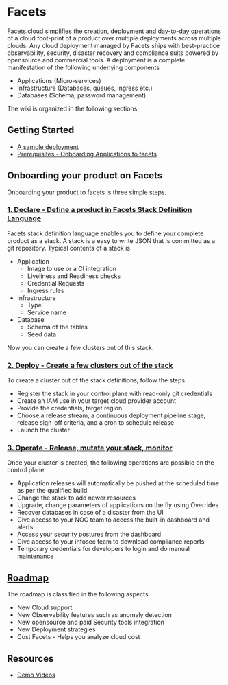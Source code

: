 # Facets 

Facets.cloud simplifies the creation, deployment and day-to-day operations of a cloud foot-print of a product over multiple deployments across multiple clouds. 
Any cloud deployment managed by Facets ships with best-practice observability, security, disaster recovery  and compliance suits powered by opensource and commercial tools.
A deployment is a complete manifestation of the following underlying components
* Applications (Micro-services)
* Infrastructure (Databases, queues, ingress etc.)
* Databases (Schema, password management)

The wiki is organized in the following sections
## Getting Started

* [A sample deployment](getting_started/demo.md)
* [Prerequisites - Onboarding Applications to facets](getting_started/prerequisites.md)


## Onboarding your product on Facets 
Onboarding your product to facets is three simple steps. 
### [1\. Declare - Define a product in Facets Stack Definition Language](fsdl/README.MD)

Facets stack definition language enables you to define your complete product as a stack.
A stack is a easy to write JSON that is committed as a git repository. Typical contents of a stack is
* Application
    * Image to use or a CI integration
    * Liveliness and Readiness checks
    * Credential Requests
    * Ingress rules
* Infrastructure
    * Type
    * Service name
* Database
    * Schema of the tables
    * Seed data
    
Now you can create a few clusters out of this stack.   

### [2\. Deploy - Create a few clusters out of the stack](deploy/README.md)

To create a cluster out of the stack definitions, follow the steps
* Register the stack in your control plane with read-only git credentials
* Create an IAM use in your target cloud provider account
* Provide the credentials, target region
* Choose a release stream, a continuous deployment pipeline stage, release sign-off criteria, and a cron to schedule release
* Launch the cluster

### [3\. Operate - Release, mutate your stack, monitor](operate/README.md)

Once your cluster is created, the following operations are possible on the control plane
* Application releases will automatically be pushed at the scheduled time as per the qualified build
* Change the stack to add newer resources
* Upgrade, change parameters of applications on the fly using Overrides
* Recover databases in case of a disaster from the UI
* Give access to your NOC team to access the built-in dashboard and alerts
* Access your security postures from the dashboard
* Give access to your infosec team to download compliance reports
* Temporary credentials for developers to login and do manual maintenance 

## [Roadmap](roadmap/README.md)
The roadmap is classified in the following aspects. 
* New Cloud support
* New Observability features such as anomaly detection
* New opensource and paid Security tools integration
* New Deployment strategies
* Cost Facets - Helps you analyze cloud cost    
## Resources
* [Demo Videos](getting_started/demo.md)
